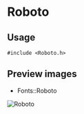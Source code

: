 Roboto
==========

Usage
------

    #include <Roboto.h>

Preview images
--------------
* Fonts::Roboto 

![Roboto](https://raw.githubusercontent.com/Cariad/Roboto/master/Preview/Roboto.png)

